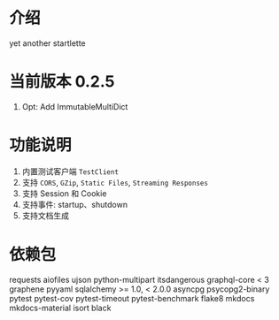 # 介绍
yet another startlette

# 当前版本 0.2.5
1. Opt: Add ImmutableMultiDict

# 功能说明
1. 内置测试客户端 `TestClient`
2. 支持 `CORS`, `GZip`, `Static Files`, `Streaming Responses`
3. 支持 Session 和 Cookie
4. 支持事件: startup、shutdown
5. 支持文档生成

# 依赖包
requests
aiofiles
ujson
python-multipart
itsdangerous
graphql-core < 3
graphene
pyyaml
sqlalchemy >= 1.0, < 2.0.0
asyncpg
psycopg2-binary
pytest
pytest-cov
pytest-timeout
pytest-benchmark
flake8
mkdocs
mkdocs-material
isort
black
